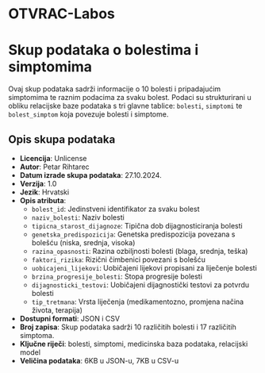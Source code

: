 # OTVRAC-Labos
# Skup podataka o bolestima i simptomima

Ovaj skup podataka sadrži informacije o 10 bolesti i pripadajućim simptomima te raznim podacima za svaku bolest. Podaci su strukturirani u obliku relacijske baze podataka s tri glavne tablice: `bolesti`, `simptomi` te `bolest_simptom` koja povezuje bolesti i simptome.

## Opis skupa podataka

- **Licencija**: Unlicense 
- **Autor**: Petar Rihtarec
- **Datum izrade skupa podataka**: 27.10.2024.
- **Verzija**: 1.0
- **Jezik**: Hrvatski
- **Opis atributa**:
    - `bolest_id`: Jedinstveni identifikator za svaku bolest
    - `naziv_bolesti`: Naziv bolesti
    - `tipicna_starost_dijagnoze`: Tipična dob dijagnosticiranja bolesti
    - `genetska_predispozicija`: Genetska predispozicija povezana s bolešću (niska, srednja, visoka)
    - `razina_opasnosti`: Razina ozbiljnosti bolesti (blaga, srednja, teška)
    - `faktori_rizika`: Rizični čimbenici povezani s bolešću
    - `uobicajeni_lijekovi`: Uobičajeni lijekovi propisani za liječenje bolesti
    - `brzina_progresije_bolesti`: Stopa progresije bolesti
    - `dijagnosticki_testovi`: Uobičajeni dijagnostički testovi za potvrdu bolesti
    - `tip_tretmana`: Vrsta liječenja (medikamentozno, promjena načina života, terapija)
- **Dostupni formati**: JSON i CSV
- **Broj zapisa**: Skup podataka sadrži 10 različitih bolesti i 17 različitih simptoma.
- **Ključne riječi**: bolesti, simptomi, medicinska baza podataka, relacijski model
- **Veličina podataka**: 6KB u JSON-u, 7KB u CSV-u




